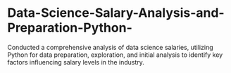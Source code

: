 # Data-Science-Salary-Analysis-and-Preparation-Python-
Conducted a comprehensive analysis of data science salaries, utilizing Python for data preparation, exploration, and initial analysis to identify key factors influencing salary levels in the industry.
